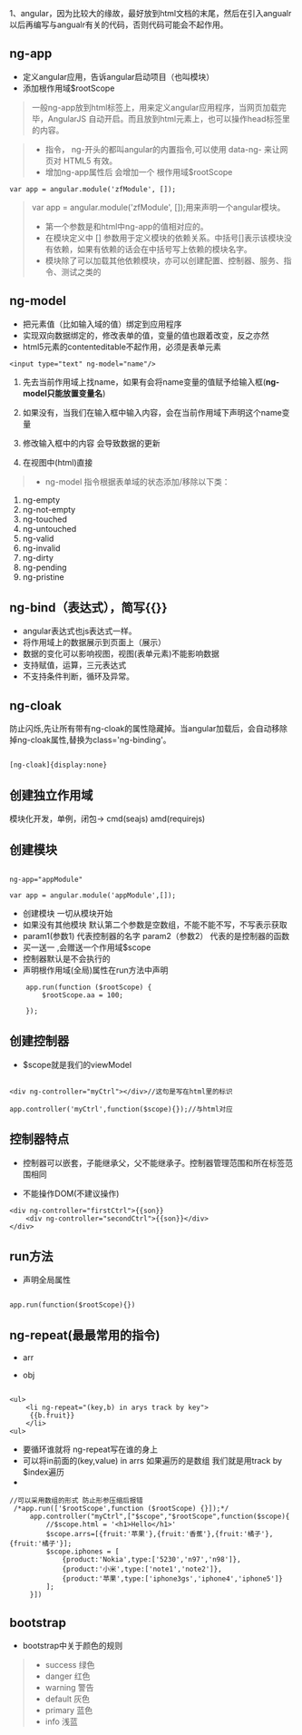 1、angular，因为比较大的缘故，最好放到html文档的末尾，然后在引入angualr以后再编写与angualr有关的代码，否则代码可能会不起作用。


## ng-app

- 定义angular应用，告诉angular启动项目（也叫模块）
- 添加根作用域$rootScope
> 一般ng-app放到html标签上，用来定义angular应用程序，当网页加载完毕，AngularJS 自动开启。而且放到html元素上，也可以操作head标签里的内容。

> - 指令， ng-开头的都叫angular的内置指令,可以使用 data-ng- 来让网页对 HTML5 有效。
> - 增加ng-app属性后 会增加一个 根作用域$rootScope
```
var app = angular.module('zfModule', []);
``` 
> var app = angular.module('zfModule', []);用来声明一个angular模块。
> - 第一个参数是和html中ng-app的值相对应的。
> - 在模块定义中 [] 参数用于定义模块的依赖关系。中括号[]表示该模块没有依赖，如果有依赖的话会在中括号写上依赖的模块名字。
> - 模块除了可以加载其他依赖模块，亦可以创建配置、控制器、服务、指令、测试之类的


## ng-model
- 把元素值（比如输入域的值）绑定到应用程序
- 实现双向数据绑定的，修改表单的值，变量的值也跟着改变，反之亦然
- html5元素的contenteditable不起作用，必须是表单元素

```
<input type="text" ng-model="name"/>

```

1. 先去当前作用域上找name，如果有会将name变量的值赋予给输入框(**ng-model只能放置变量名**)

2. 如果没有，当我们在输入框中输入内容，会在当前作用域下声明这个name变量

3. 修改输入框中的内容 会导致数据的更新
4. 在视图中(html)直接
>- ng-model 指令根据表单域的状态添加/移除以下类：
  1. ng-empty
  2. ng-not-empty
  3. ng-touched
  4. ng-untouched
  5. ng-valid
  6. ng-invalid
  7. ng-dirty
  8. ng-pending
  9. ng-pristine


## ng-bind（表达式），简写{{}}
- angular表达式也js表达式一样。
- 将作用域上的数据展示到页面上（展示）
- 数据的变化可以影响视图，视图(表单元素)不能影响数据
- 支持赋值，运算，三元表达式
- 不支持条件判断，循环及异常。


## ng-cloak

防止闪烁,先让所有带有ng-cloak的属性隐藏掉。当angular加载后，会自动移除掉ng-cloak属性,替换为class='ng-binding'。

```

[ng-cloak]{display:none}

```



## 创建独立作用域

模块化开发，单例，闭包-> cmd(seajs) amd(requirejs)


## 创建模块

```

ng-app="appModule"

var app = angular.module('appModule',[]);

```
- 创建模块 一切从模块开始
- 如果没有其他模块 默认第二个参数是空数组，不能不能不写，不写表示获取
- param1(参数1) 代表控制器的名字 param2（参数2） 代表的是控制器的函数
- 买一送一 ,会赠送一个作用域$scope
- 控制器默认是不会执行的
- 声明根作用域(全局)属性在run方法中声明
```
    app.run(function ($rootScope) {
        $rootScope.aa = 100;

    });
```

## 创建控制器

- $scope就是我们的viewModel

```

<div ng-controller="myCtrl"></div>//这句是写在html里的标识

app.controller('myCtrl',function($scope){});//与html对应

```


## 控制器特点

- 控制器可以嵌套，子能继承父，父不能继承子。控制器管理范围和所在标签范围相同

- 不能操作DOM(不建议操作)
```
<div ng-controller="firstCtrl">{{son}}
    <div ng-controller="secondCtrl">{{son}}</div>
</div>
```


## run方法

- 声明全局属性

```

app.run(function($rootScope){})

```


## ng-repeat(最最常用的指令)

- arr

- obj


```

<ul>
    <li ng-repeat="(key,b) in arys track by key">
     {{b.fruit}}
    </li>
<ul>

```
- 要循环谁就将 ng-repeat写在谁的身上
- 可以将in前面的(key,value) in arrs 如果遍历的是数组 我们就是用track by $index遍历
-
```
//可以采用数组的形式 防止形参压缩后报错
 /*app.run(['$rootScope',function ($rootScope) {}]);*/
     app.controller("myCtrl",["$scope","$rootScope",function($scope){
         //$scope.html = '<h1>Hello</h1>'
         $scope.arrs=[{fruit:'苹果'},{fruit:'香蕉'},{fruit:'橘子'},{fruit:'橘子'}];
         $scope.iphones = [
             {product:'Nokia',type:['5230','n97','n98']},
             {product:'小米',type:['note1','note2']},
             {product:'苹果',type:['iphone3gs','iphone4','iphone5']}
         ];
     }])
 ```
## bootstrap
- bootstrap中关于颜色的规则
> -    success 绿色
> -    danger  红色
> -    warning 警告
> -    default 灰色
> -    primary 蓝色
> -    info    浅蓝